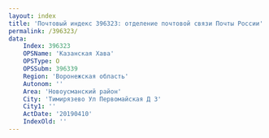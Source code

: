 ```yaml
---
layout: index
title: 'Почтовый индекс 396323: отделение почтовой связи Почты России'
permalink: /396323/
data:
    Index: 396323
    OPSName: 'Казанская Хава'
    OPSType: О
    OPSSubm: 396339
    Region: 'Воронежская область'
    Autonom: ''
    Area: 'Новоусманский район'
    City: 'Тимирязево Ул Первомайская Д 3'
    City1: ''
    ActDate: '20190410'
    IndexOld: ''
---
```

